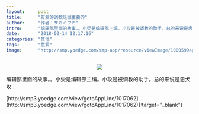 ```yaml
---
layout:     post
title:      "有爱的调教是很重要的"
author:     "作者：サガミワカ"
intro:      "编辑部里面的故事。。小受是编辑部主编。小攻是被调教的助手。总的来说是忠犬攻…"
date:       "2018-02-14 12:17:16"
categories: "其他"
tags:       "重要"
image:      "http://smp.yoedge.com/smp-app/resource/viewImage/1000599appline.png"
---
```

<div style="text-align: center">
<p><img src="http://smp.yoedge.com/smp-app/resource/viewImage/1000599appline.png"/></p>
</div>
<p class="post-meta">
<span>编辑部里面的故事。。小受是编辑部主编。小攻是被调教的助手。总的来说是忠犬攻…</span>
</p>
[http://smp3.yoedge.com/view/gotoAppLine/1017062](http://smp3.yoedge.com/view/gotoAppLine/1017062){:target="_blank"}


